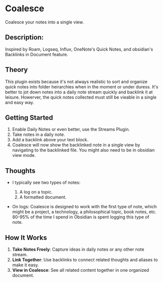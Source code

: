 # Coalesce

Coalesce your notes into a single view.

## Description:

Inspired by Roam, Logseq, Influx, OneNote's Quick Notes, and obsidian's Backlinks in Document feature.

## Theory
This plugin exists because it's not always realistic to sort and organize quick notes into folder heirarchies when in the moment or under duress. It's better to jot down notes into a daily note stream quickly and backlink it at leisure. Howerver, the quick notes collected must still be vieable in a single and easy way.

## Getting Started
1. Enable Daily Notes or even better, use the Streams Plugin.
2. Take notes in a daily note.
3. Add a backlink above your text block.
4. Coalesce will now show the backlinked note in a single view by navigating to the backlinked file. You might also need to be in obsidian view mode.

## Thoughts
- I typically see two types of notes:
    1. A log on a topic.
    2. A formatted document.

- On logs: Coalesce is designed to work with the first type of note, which might be a project, a technology, a philosophical topic, book notes, etc. 80-95% of the time I spend in Obsidian is spent logging this type of note.

## How It Works
1. **Take Notes Freely**: Capture ideas in daily notes or any other note stream.
2. **Link Together**: Use backlinks to connect related thoughts and aliases to make it easy.
3. **View in Coalesce**: See all related content together in one organized document.
